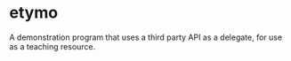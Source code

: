# etymo
A demonstration program that uses a third party API as a delegate, for use as a teaching resource.
